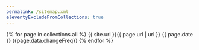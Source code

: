 ```yaml
---
permalink: /sitemap.xml
eleventyExcludeFromCollections: true
---
```


<urlset xmlns="http://www.sitemaps.org/schemas/sitemap/0.9">
  {% for page in collections.all %}
    <url>
      <loc>{{ site.url }}{{ page.url | url }}</loc>
      <lastmod>{{ page.date }}</lastmod>
      <changefreq>{{page.data.changeFreq}}</changefreq>
    </url>
  {% endfor %}
</urlset>
